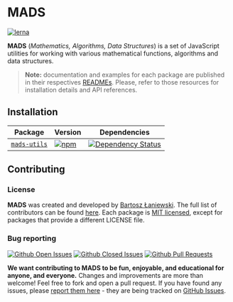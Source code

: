 # MADS

[![lerna](https://img.shields.io/badge/maintained%20with-lerna-cc00ff.svg)](https://lernajs.io/)

**MADS** (_Mathematics, Algorithms, Data Structures_) is a set of JavaScript utilities for working with various mathematical functions, algorithms and data structures.

> **Note:** documentation and examples for each package are published in their respectives [READMEs](#installation). Please, refer to those resources for installation details and API references.

## Installation

| Package                              | Version                                                                                                        | Dependencies                                                                                                                      |
| ------------------------------------ | -------------------------------------------------------------------------------------------------------------- | --------------------------------------------------------------------------------------------------------------------------------- |
| [`mads-utils`](/packages/mads-utils) | [![npm](https://img.shields.io/npm/v/mads-utils.svg?maxAge=2592000)](https://www.npmjs.com/package/mads-utils) | [![Dependency Status](https://david-dm.org/Bartozzz/mads.svg?path=packages/mads-utils)](https://www.npmjs.com/package/mads-utils) |

## Contributing

### License

**MADS** was created and developed by [Bartosz Łaniewski](https://github.com/Bartozzz). The full list of contributors can be found [here](https://github.com/Bartozzz/mads/graphs/contributors). Each package is [MIT licensed](https://github.com/Bartozzz/mads/blob/master/LICENSE), except for packages that provide a different LICENSE file.

### Bug reporting

[![Github Open Issues](https://img.shields.io/github/issues-raw/Bartozzz/mads.svg)](https://github.com/Bartozzz/mads/issues)
[![Github Closed Issues](https://img.shields.io/github/issues-closed-raw/Bartozzz/mads.svg)](https://github.com/Bartozzz/mads/issues?q=is%3Aissue+is%3Aclosed)
[![Github Pull Requests](https://img.shields.io/github/issues-pr-raw/Bartozzz/mads.svg)](https://github.com/Bartozzz/mads/pulls)

**We want contributing to MADS to be fun, enjoyable, and educational for anyone, and everyone.** Changes and improvements are more than welcome! Feel free to fork and open a pull request. If you have found any issues, please [report them here](https://github.com/project-inra/Bartozzz/mads/new) - they are being tracked on [GitHub Issues](https://github.com/Bartozzz/mads/issues).
